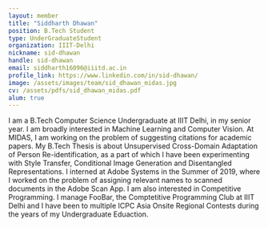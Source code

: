 ```yaml
---
layout: member
title: "Siddharth Dhawan"
position: B.Tech Student
type: UnderGraduateStudent
organization: IIIT-Delhi
nickname: sid-dhawan
handle: sid-dhawan
email: siddharth16096@iiitd.ac.in
profile_link: https://www.linkedin.com/in/sid-dhawan/ 
image: /assets/images/team/sid_dhawan_midas.jpg
cv: /assets/pdfs/sid_dhawan_midas.pdf
alum: true
---
```


I am a B.Tech Computer Science Undergraduate at IIIT Delhi, in my senior year. I am broadly interested in Machine Learning and Computer Vision. At MIDAS, I am working on the problem of suggesting citations for academic papers. My B.Tech Thesis is about Unsupervised Cross-Domain Adaptation of Person Re-identification, as a part of which I have been experimenting with Style Transfer, Conditional Image Generation and Disentangled Representations. I interned at Adobe Systems in the Summer of 2019, where I worked on the problem of assigning relevant names to scanned documents in the Adobe Scan App. I am also interested in Competitive Programming. I manage FooBar, the Comptetitive Programming Club at IIIT Delhi and I have been to multiple ICPC Asia Onsite Regional Contests during the years of my Undergraduate Eduaction.
